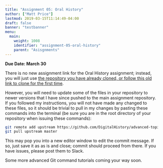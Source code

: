 ```yaml
---
title: "Assignment 05: Oral History"
author: ["Matt Price"]
lastmod: 2019-03-15T11:14:49-04:00
draft: false
banner: "testbanner"
menu:
  main:
    weight: 1008
    identifier: "assignment-05-oral-history"
    parent: "Asisgnments"
---
```


**Due Date: March 30**

There is no new assignment link for the Oral History assignment; instead, you will just use  [the repository you have already cloned, or follow this old link to clone for the first time](https://classroom.github.com/a/oC6%5F7PJk).

However, you will need to update some of the files in your repository to newer versions that I have since pushed to the main assignment repository.  If you followed my instructions, you will not have made any changed to these files, so it should be trivial to pull in my changes by pasting these commands into the terminal (be sure you are in the root directory of your repository when issuing these commands):

```sh
git remote add upstream https://github.com/DigitalHistory/advanced-topics.git
git pull upstream master
```

This may pop you into a new editor window to edit the commit message.  If so, just save it as as is and close; commit should proceed from there. If you have issues, please post them to Slack.

Some more advanced Git command tutorials coming your way soon.
